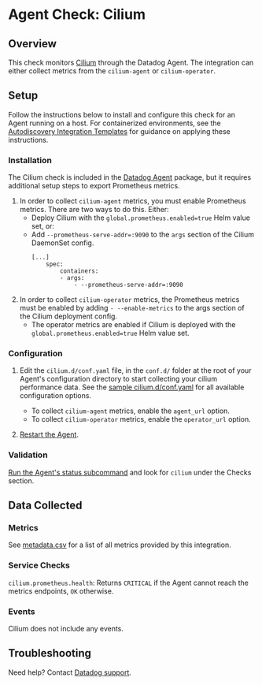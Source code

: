 # Agent Check: Cilium

## Overview

This check monitors [Cilium][1] through the Datadog Agent. The integration can either collect metrics from the `cilium-agent` or `cilium-operator`.

## Setup

Follow the instructions below to install and configure this check for an Agent running on a host. For containerized environments, see the [Autodiscovery Integration Templates][2] for guidance on applying these instructions.

### Installation

The Cilium check is included in the [Datadog Agent][2] package, but it requires additional setup steps to export Prometheus metrics.

1. In order to collect `cilium-agent` metrics, you must enable Prometheus metrics. There are two ways to do this. Either:
    * Deploy Cilium with the `global.prometheus.enabled=true` Helm value set, or:
    * Add `--prometheus-serve-addr=:9090` to the `args` section of the Cilium DaemonSet config.
        ```
        [...]
            spec:
                containers:
                - args:
                    - --prometheus-serve-addr=:9090

        ```
2. In order to collect `cilium-operator` metrics, the Prometheus metrics must be enabled by adding `- --enable-metrics` to the args section of the Cilium deployment config.
    * The operator metrics are enabled if Cilium is deployed with the `global.prometheus.enabled=true` Helm value set.


### Configuration

1. Edit the `cilium.d/conf.yaml` file, in the `conf.d/` folder at the root of your Agent's configuration directory to start collecting your cilium performance data. See the [sample cilium.d/conf.yaml][3] for all available configuration options.
    * To collect `cilium-agent` metrics, enable the `agent_url` option.
    * To collect `cilium-operator` metrics, enable the `operator_url` option.

2. [Restart the Agent][4].

### Validation

[Run the Agent's status subcommand][5] and look for `cilium` under the Checks section.

## Data Collected

### Metrics

See [metadata.csv][6] for a list of all metrics provided by this integration.

### Service Checks

`cilium.prometheus.health`: Returns `CRITICAL` if the Agent cannot reach the metrics endpoints, `OK` otherwise.

### Events

Cilium does not include any events.

## Troubleshooting

Need help? Contact [Datadog support][7].

[1]: https://cilium.io/
[2]: https://docs.datadoghq.com/agent/autodiscovery/integrations
[3]: https://github.com/DataDog/integrations-core/blob/master/cilium/datadog_checks/cilium/data/conf.yaml.example
[4]: https://docs.datadoghq.com/agent/guide/agent-commands/?tab=agentv6#start-stop-and-restart-the-agent
[5]: https://docs.datadoghq.com/agent/guide/agent-commands/?tab=agentv6#agent-status-and-information
[6]: https://github.com/DataDog/integrations-core/blob/master/cilium/metadata.csv
[7]: https://docs.datadoghq.com/help
